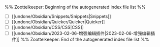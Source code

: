 %% Zoottelkeeper: Beginning of the autogenerated index file list  %%
- [ ]  [[undone/Obsidian/Snippets/Snippets|Snippets]]
- [ ]  [[undone/Obsidian/Quicker/Quicker|Quicker]]
- [ ]  [[undone/Obsidian/CSS/CSS|CSS]]
- [ ]  [[undone/Obsidian/2023-02-06-增强编辑插件|2023-02-06-增强编辑插件]]
%% Zoottelkeeper: End of the autogenerated index file list  %%
